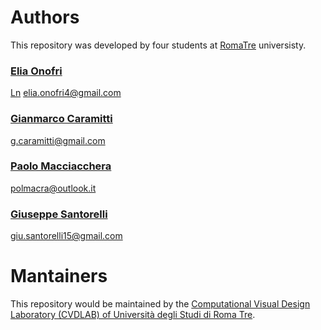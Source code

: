 # Authors

This repository was developed by four students at [RomaTre](http://dmf.matfis.uniroma3.it/scienzecomp/sc_home.php) universisty.


### [Elia Onofri](https://github.com/eOnofri04)

[Ln](https://www.linkedin.com/in/elia-onofri-80b403173/) elia.onofri4@gmail.com


### [Gianmarco Caramitti](https://github.com/cgianmarco)

g.caramitti@gmail.com


### [Paolo Macciacchera](https://github.com/pmacciacchera)

polmacra@outlook.it


### [Giuseppe Santorelli](https://github.com/giusantorelli)

giu.santorelli15@gmail.com


# Mantainers

This repository would be maintained by the [Computational Visual Design Laboratory (CVDLAB) of Università degli Studi di Roma Tre](https://github.com/cvdlab).